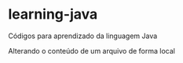 # learning-java
Códigos para aprendizado da linguagem Java

Alterando o conteúdo de um arquivo de forma local